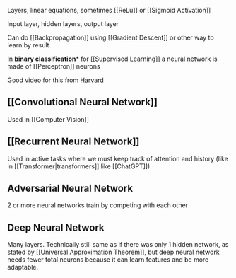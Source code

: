 Layers, linear equations, sometimes [[ReLu]] or [[Sigmoid Activation]]

Input layer, hidden layers, output layer

Can do [[Backpropagation]] using [[Gradient Descent]] or other way to learn by result

In **binary classification*** for [[Supervised Learning]] a neural network is made of [[Perceptron]] neurons

Good video for this from [Harvard](https://www.youtube.com/watch?v=J1QD9hLDEDY)

## [[Convolutional Neural Network]]
Used in [[Computer Vision]]

## [[Recurrent Neural Network]]
Used in active tasks where we must keep track of attention and history (like in [[Transformer|transformers]] like [[ChatGPT]])

## Adversarial Neural Network
2 or more neural networks train by competing with each other

## Deep Neural Network
Many layers.
Technically still same as if there was only 1 hidden network, as stated by [[Universal Approximation Theorem]], but deep neural network needs fewer total neurons because it can learn features and be more adaptable.